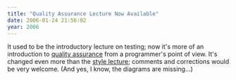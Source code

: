 ```yaml
---
title: "Quality Assurance Lecture Now Available"
date: 2006-01-24 21:56:02
year: 2006
---
```

It used to be the introductory lecture on testing; now it's more of an introduction to <a href="http://www.third-bit.com/swc2/lec/qa.html">quality assurance</a> from a programmer's point of view.  It's changed even more than the <a href="http://www.third-bit.com/swc2/lec/style.html">style lecture</a>; comments and corrections would be very welcome.  (And yes, I know, the diagrams are missing...)
